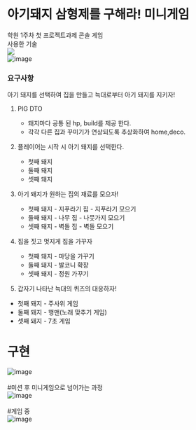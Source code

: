# 아기돼지 삼형제를 구해라! 미니게임 
학원 1주차 첫 프로젝트과제 콘솔 게임
<br> 사용한 기술<br>
<img src="https://img.shields.io/badge/Java-007396?style=flat&logo=Java&logoColor=white"/></a><br>
![image](https://user-images.githubusercontent.com/120998460/219313471-fc771397-c776-4f21-adbf-60ad90d7899b.png)

### 요구사항

아기 돼지를 선택하여 집을 만들고 늑대로부터 아기 돼지를 지키자!

1. PIG DTO
    - 돼지마다 공통 된 hp, build를 제공 한다.
    - 각각 다른 집과 꾸미기가 연상되도록 추상화하여 home,deco.

1. 플레이어는 시작 시 아기 돼지를 선택한다.
    - 첫째 돼지
    - 둘째 돼지
    - 셋째 돼지

1. 아기 돼지가 원하는 집의 재료를 모으자!
    - 첫째 돼지 - 지푸라기 집 - 지푸라기 모으기
    - 둘째 돼지 - 나무 집 - 나뭇가지 모으기
    - 셋째 돼지 - 벽돌 집 - 벽돌 모으기

1. 집을 짓고 멋지게 집을 가꾸자
    - 첫째 돼지 - 마당을 가꾸기
    - 둘째 돼지 - 발코니 확장
    - 셋째 돼지 - 정원 가꾸기

 5. 갑자기 나타난 늑대의 퀴즈의 대응하자!

- 첫째 돼지 - 주사위 게임
- 둘째 돼지 - 행맨(노래 맞추기 게임)
- 셋째 돼지 - 7초 게임


# 구현
![image](https://user-images.githubusercontent.com/120998460/230806999-1a8be74f-90e2-4361-9de7-06d8dd504b19.png)<br>
<br>
#미션 후 미니게임으로 넘어가는 과정<br>
![image](https://user-images.githubusercontent.com/120998460/230807089-3ba1bb69-a746-4201-8a4d-acfcc4095cca.png)<br>
<br>
#게임 중<br>
![image](https://user-images.githubusercontent.com/120998460/230807315-6582c65f-c8fc-4155-b864-1e7257729616.png)
